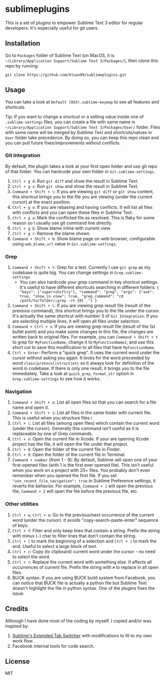# sublimeplugins

This is a set of plugins to empower Sublime Text 3 editor for regular developers. It's especially useful for git users.

## Installation

Go to `Packages` folder of Sublime Text (on MacOS, it is `~/Library/Application Support/Sublime Text 3/Packages/`), then clone this repo by running:

```
git clone https://github.com/ktuan89/sublimeplugins.git
```

## Usage

You can take a look at `Default (OSX).sublime-keymap` to see all features and shortcuts.

Tip: If you want to change a shortcut or a setting value inside one of `.sublime-settings` files, you can create a file with same name in `~/Library/Application Support/Sublime Text 3/Packages/User/` folder. Files with same name will be merged by Sublime Text and shortcuts/values in `User` folder take precedence. By doing so, you can keep this repo clean and you can pull future fixes/improvements without conflicts.

### Git Integration

By default, the plugin takes a look at your first open folder and use git repo of that folder. You can hardcode your own folder in `Git.sublime-settings`.

 1. `Ctrl + g d`: Run `git diff` and show the result in Sublime Text.
 2. `Ctrl + g s`: Run `git show` and show the result in Sublime Text.
 3. `Command + Shift + \`: If you are viewing `git diff` or `git show` content, this shortcut brings you to the file you are viewing (under the current cursor) at the exact position.
 4. `Ctrl + g o`: If you are rebasing and having conflicts. It will list all files with conflicts and you can open these files in Sublime Text.
 5. `Ctrl + g a`: Mark the conflicted file as resolved. This is flaky for some reason so I usually use git command line directly.
 5. `Ctrl + g b`: Show blame inline with current view.
 6. `Ctrl + g r`: Remove the blame shown.
 7. `Command + Shift + b`: Show blame page on web browser, configurable using `web_blame_url` value in `Git.sublime-settings`.

### Grep

 1. `Command + Shift + t`: Grep for a text. Currently I use `git grep` as my codebase is quite big. You can change settings in `Grep.sublime-settings`
    * You can also hardcode your grep command in key shortcut settings. It's useful to have different shortcuts searching in different folders: `{ "keys": ["super+shift+y"], "command": "grep", "args": {"ask": true, "show_in_view": true, "grep_command": "cd /path/to/folder/;grep -rn {0} ."} }`
 2. `Command + Shift + \`: If you are viewing grep result file (result of the previous command), this shortcut brings you to the file under the cursor. It's actually the same shortcut with number 3 of `Git Integration`. If you are selecting multiple lines, it will open all files under selection.
 3. `Command + Ctrl + s`: If you are viewing grep result file (result of the 1st bullet point) and you make some changes in this file, the changes are written back to original files. For example, you can `Command + Shift + t` to grep for `MyFunctionName`, change it to `MyFunctionName2`, and use this short cut to save this modification to all files that have `MyFunctionName`.
 4. `Ctrl + Enter`: Perform a "quick grep". It uses the current word under the cursor without asking you again. It looks for the word preceeded by word `class|protocol|struct|etc` so it always look for definition of the word in codebase. If there is only one result, it brings you to the file immediately. Take a look at `quick_grep_format_str` option in `Grep.sublime-settings` to see how it works.

### Navigation

 1. `Command + Shift + o`: List all open files so that you can search for a file name and open it.
 2. `Command + Shift + i`: List all files in the same folder with current file. This is useful when you structure files i
 3. `Ctrl + \`: List all files (among open files) which contain the current word (under the cursor). Generally this command isn't useful as it is replaceable by one of Grep commands.
 4. `Ctrl + o`: Open the current file in Xcode. If your are opening Xcode project has the file, it will open the file under that project.
 5. `Ctrl + 0`: Open the folder of the current file in Finder.
 6. `Ctrl + 9`: Open the folder of the current file in Terminal.
 7. `Command + number` (from 1 - 9): By default, Sublime will open one of your first-opened files (with 1 is the first ever opened file). This isn't useful when you work on a project with 20+ files. You probably don't even remember when you opened the first file. If you set `"use_recent_file_navigation": true` in Sublime Preference settings, it reverts the behavior. For example, `Command + 1` will open the previous file, `Command + 2` will open the file before the previous file, etc.


### Other utilities
 1. `Ctrl + w`, `Ctrl + e`: Go to the previous/next occurrence of the current word (under the cursor). It avoids "copy-search-paste-enter" sequence of keys.
 2. `Ctrl + f`: Filter and only keep lines that contain a string. Prefix the string with minus (`-`) char to filter lines that don't contain the string.
 3. `Ctrl + [` to mark the beginning of a selection and `Ctrl + ]` to mark the end. Useful to select a large block of text.
 4. `Ctrl + c`: Copy (to clipboard) current word under the cursor - no need to select the word.
 5. `Ctrl + r`: Replace the current word with something else. It affects all occurrences of current file. Prefix the string with `#` to replace in all open files.
 6. BUCK syntax: If you are using BUCK build system from Facebook, you can notice that BUCK file is actually a python file but Sublime Text doesn't highlight the file in python syntax. One of the plugins fixes the issue.

## Credits

Although I have done most of the coding by myself. I copied and/or was inspired by:
 1. [Sublime's Extended Tab Switcher](https://github.com/rajeshvaya/Sublime-Extended-Tab-Switcher) with modifications to fit to my own work flow.
 2. Facebook internal tools for code search.

## License

MIT